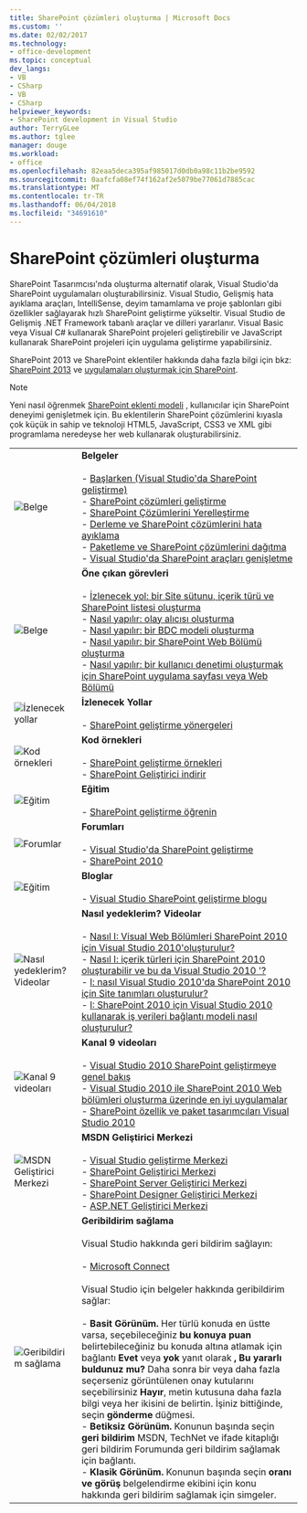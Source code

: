 ```yaml
---
title: SharePoint çözümleri oluşturma | Microsoft Docs
ms.custom: ''
ms.date: 02/02/2017
ms.technology:
- office-development
ms.topic: conceptual
dev_langs:
- VB
- CSharp
- VB
- CSharp
helpviewer_keywords:
- SharePoint development in Visual Studio
author: TerryGLee
ms.author: tglee
manager: douge
ms.workload:
- office
ms.openlocfilehash: 82eaa5deca395af985017d0db0a98c11b2be9592
ms.sourcegitcommit: 0aafcfa08ef74f162af2e5079be77061d7885cac
ms.translationtype: MT
ms.contentlocale: tr-TR
ms.lasthandoff: 06/04/2018
ms.locfileid: "34691610"
---
```

# <a name="create-sharepoint-solutions"></a>SharePoint çözümleri oluşturma
  SharePoint Tasarımcısı'nda oluşturma alternatif olarak, Visual Studio'da SharePoint uygulamaları oluşturabilirsiniz. Visual Studio, Gelişmiş hata ayıklama araçları, IntelliSense, deyim tamamlama ve proje şablonları gibi özellikler sağlayarak hızlı SharePoint geliştirme yükseltir. Visual Studio de Gelişmiş .NET Framework tabanlı araçlar ve dilleri yararlanır. Visual Basic veya Visual C# kullanarak SharePoint projeleri geliştirebilir ve JavaScript kullanarak SharePoint projeleri için uygulama geliştirme yapabilirsiniz.  
  
 SharePoint 2013 ve SharePoint eklentiler hakkında daha fazla bilgi için bkz: [SharePoint 2013](http://msdn.microsoft.com/library/jj162979.aspx) ve [uygulamaları oluşturmak için SharePoint](http://msdn.microsoft.com/library/office/apps/jj163230%28v=office.15%29.aspx).  
  
> [!NOTE]  
>  Yeni nasıl öğrenmek [SharePoint eklenti modeli](https://msdn.microsoft.com/library/office/fp179930.aspx) , kullanıcılar için SharePoint deneyimi genişletmek için. Bu eklentilerin SharePoint çözümlerini kıyasla çok küçük in sahip ve teknoloji HTML5, JavaScript, CSS3 ve XML gibi programlama neredeyse her web kullanarak oluşturabilirsiniz.  
  
|||  
|-|-|  
|![Belge](../sharepoint/media/vs-icon-documentation.gif "belgeleri")|**Belgeler**<br /><br /> -   [Başlarken &#40;Visual Studio'da SharePoint geliştirme&#41;](../sharepoint/getting-started-sharepoint-development-in-visual-studio.md)<br />-   [SharePoint çözümleri geliştirme](../sharepoint/developing-sharepoint-solutions.md)<br />-   [SharePoint Çözümlerini Yerelleştirme](../sharepoint/localizing-sharepoint-solutions.md)<br />-   [Derleme ve SharePoint çözümlerini hata ayıklama](../sharepoint/building-and-debugging-sharepoint-solutions.md)<br />-   [Paketleme ve SharePoint çözümlerini dağıtma](../sharepoint/packaging-and-deploying-sharepoint-solutions.md)<br />-   [Visual Studio'da SharePoint araçları genişletme](../sharepoint/extending-the-sharepoint-tools-in-visual-studio.md)|  
|![Belge](../sharepoint/media/vs-icon-documentation.gif "belgeleri")|**Öne çıkan görevleri**<br /><br /> -   [İzlenecek yol: bir Site sütunu, içerik türü ve SharePoint listesi oluşturma](../sharepoint/walkthrough-create-a-site-column-content-type-and-list-for-sharepoint.md)<br />-   [Nasıl yapılır: olay alıcısı oluşturma](../sharepoint/how-to-create-an-event-receiver.md)<br />-   [Nasıl yapılır: bir BDC modeli oluşturma](../sharepoint/how-to-create-a-bdc-model.md)<br />-   [Nasıl yapılır: bir SharePoint Web Bölümü oluşturma](../sharepoint/how-to-create-a-sharepoint-web-part.md)<br />-   [Nasıl yapılır: bir kullanıcı denetimi oluşturmak için SharePoint uygulama sayfası veya Web Bölümü](../sharepoint/how-to-create-a-user-control-for-a-sharepoint-application-page-or-web-part.md)|  
|![İzlenecek yollar](../sharepoint/media/vs-icon-walkthroughs.gif "izlenecek yollar")|**İzlenecek Yollar**<br /><br /> -   [SharePoint geliştirme yönergeleri](../sharepoint/sharepoint-development-walkthroughs.md)|  
|![Kod örnekleri](../sharepoint/media/vs-icon-codesamples.gif "kod örnekleri")|**Kod örnekleri**<br /><br /> -   [SharePoint geliştirme örnekleri](../sharepoint/sharepoint-development-samples.md)<br />-   [SharePoint Geliştirici indirir](http://msdn.microsoft.com/sharepoint/aa905690.aspx)|  
|![Eğitim](../sharepoint/media/vs-icon-training.gif "eğitim")|**Eğitim**<br /><br /> -   [SharePoint geliştirme öğrenin](http://msdn.microsoft.com/sharepoint/aa905692.aspx)|  
|![Forumlar](../sharepoint/media/vs-icon-forums.gif "forumları")|**Forumları**<br /><br /> -   [Visual Studio'da SharePoint geliştirme](http://social.msdn.microsoft.com/Forums/vssharepointdevelopment/threads)<br />-   [SharePoint 2010](http://social.msdn.microsoft.com/Forums/category/sharepoint2010,sharepoint/)|  
|![Eğitim](../sharepoint/media/vs-icon-training.gif "eğitim")|**Bloglar**<br /><br /> -   [Visual Studio SharePoint geliştirme blogu](http://blogs.msdn.com/b/vssharepointtoolsblog/)|  
|![Nasıl yedeklerim? Videolar](../sharepoint/media/vs-icon-howdoivideos.gif "nasıl yedeklerim? Videolar")|**Nasıl yedeklerim? Videolar**<br /><br /> -   [Nasıl I: Visual Web Bölümleri SharePoint 2010 için Visual Studio 2010'oluşturulur?](http://msdn.microsoft.com/vstudio/ff623014.aspx)<br />-   [Nasıl I: içerik türleri için SharePoint 2010 oluşturabilir ve bu da Visual Studio 2010 '?](http://msdn.microsoft.com/vstudio/ff623016.aspx)<br />-   [I: nasıl Visual Studio 2010'da SharePoint 2010 için Site tanımları oluşturulur?](http://msdn.microsoft.com/vstudio/ff623012.aspx)<br />-   [I: SharePoint 2010 için Visual Studio 2010 kullanarak iş verileri bağlantı modeli nasıl oluşturulur?](http://msdn.microsoft.com/vstudio/ff623022.aspx)|  
|![Kanal 9 videoları](../sharepoint/media/vs-icon-channel9videos.gif "kanal 9 videoları")|**Kanal 9 videoları**<br /><br /> -   [Visual Studio 2010 SharePoint geliştirmeye genel bakış](http://channel9.msdn.com/posts/funkyonex/Overview-of-SharePoint-Development-in-Visual-Studio-2010/)<br />-   [Visual Studio 2010 ile SharePoint 2010 Web bölümleri oluşturma üzerinde en iyi uygulamalar](http://channel9.msdn.com/posts/funkyonex/Best-Practices-on-Building-SharePoint-2010-Web-Parts-with-Visual-Studio-2010/)<br />-   [SharePoint özellik ve paket tasarımcıları Visual Studio 2010](http://channel9.msdn.com/posts/funkyonex/SharePoint-Feature-and-Package-Designers-in-Visual-Studio-2010/)|  
|![MSDN Geliştirici Merkezi](../sharepoint/media/vs-icon-msdndevcenter.gif "MSDN Geliştirici Merkezi")|**MSDN Geliştirici Merkezi**<br /><br /> -   [Visual Studio geliştirme Merkezi](http://msdn.microsoft.com/vstudio/default.aspx)<br />-   [SharePoint Geliştirici Merkezi](http://msdn.microsoft.com/sharepoint/default.aspx)<br />-   [SharePoint Server Geliştirici Merkezi](http://msdn.microsoft.com/office/aa905503.aspx)<br />-   [SharePoint Designer Geliştirici Merkezi](http://msdn.microsoft.com/office/bb421303.aspx)<br />-   [ASP.NET Geliştirici Merkezi](http://msdn.microsoft.com/aa336522.aspx)|  
|![Geribildirim sağlama](../sharepoint/media/vs-icon-feedback.gif "geribildirim sağlama")|**Geribildirim sağlama**<br /><br /> Visual Studio hakkında geri bildirim sağlayın:<br /><br /> -   [Microsoft Connect](http://go.microsoft.com/fwlink/?LinkID=150463)<br /><br /> Visual Studio için belgeler hakkında geribildirim sağlar:<br /><br /> -   **Basit Görünüm.** Her türlü konuda en üstte varsa, seçebileceğiniz **bu konuya puan** belirtebileceğiniz bu konuda altına atlamak için bağlantı **Evet** veya **yok** yanıt olarak **, Bu yararlı buldunuz mu?** Daha sonra bir veya daha fazla seçerseniz görüntülenen onay kutularını seçebilirsiniz **Hayır**, metin kutusuna daha fazla bilgi veya her ikisini de belirtin. İşiniz bittiğinde, seçin **gönderme** düğmesi.<br />-   **Betiksiz Görünüm.** Konunun başında seçin **geri bildirim** MSDN, TechNet ve ifade kitaplığı geri bildirim Forumunda geri bildirim sağlamak için bağlantı.<br />-   **Klasik Görünüm.** Konunun başında seçin **oranı ve görüş** belgelendirme ekibini için konu hakkında geri bildirim sağlamak için simgeler.|  
  
 